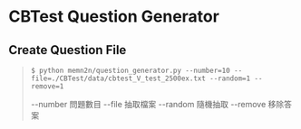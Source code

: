 # CBTest Question Generator
## Create Question File
>```
>$ python memn2n/question_generator.py --number=10 --file=./CBTest/data/cbtest_V_test_2500ex.txt --random=1 --remove=1
>```
>--number 問題數目
>--file 抽取檔案
>--random 隨機抽取
>--remove 移除答案
